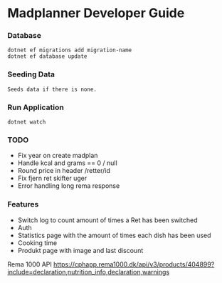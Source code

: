 # Madplanner Developer Guide

### Database 
    dotnet ef migrations add migration-name
    dotnet ef database update 

### Seeding Data
    Seeds data if there is none.

### Run Application
    dotnet watch

### TODO
 - Fix year on create madplan
 - Handle kcal and grams == 0 / null
 - Round price in header /retter/id
 - Fix fjern ret skifter uger
 - Error handling long rema response

### Features
 - Switch log to count amount of times a Ret has been switched
 - Auth
 - Statistics page with the amount of times each dish has been used
 - Cooking time 
 - Produkt page with image and last discount

Rema 1000 API
https://cphapp.rema1000.dk/api/v3/products/404899?include=declaration,nutrition_info,declaration,warnings
